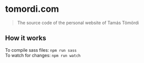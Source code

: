 # tomordi.com

> The source code of the personal website of Tamás Tömördi

## How it works

To compile sass files: `npm run sass`\
To watch for changes: `npm run watch`
